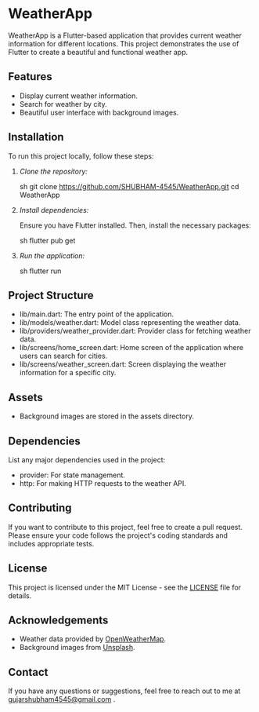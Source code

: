 # WeatherApp

WeatherApp is a Flutter-based application that provides current weather information for different locations. This project demonstrates the use of Flutter to create a beautiful and functional weather app.

## Features

- Display current weather information.
- Search for weather by city.
- Beautiful user interface with background images.


## Installation

To run this project locally, follow these steps:

1. *Clone the repository:*

    sh
    git clone https://github.com/SHUBHAM-4545/WeatherApp.git
    cd WeatherApp
    

2. *Install dependencies:*

    Ensure you have Flutter installed. Then, install the necessary packages:

    sh
    flutter pub get
    

3. *Run the application:*

    sh
    flutter run
    

## Project Structure

- lib/main.dart: The entry point of the application.
- lib/models/weather.dart: Model class representing the weather data.
- lib/providers/weather_provider.dart: Provider class for fetching weather data.
- lib/screens/home_screen.dart: Home screen of the application where users can search for cities.
- lib/screens/weather_screen.dart: Screen displaying the weather information for a specific city.

## Assets

- Background images are stored in the assets directory.

## Dependencies

List any major dependencies used in the project:

- provider: For state management.
- http: For making HTTP requests to the weather API.

## Contributing

If you want to contribute to this project, feel free to create a pull request. Please ensure your code follows the project's coding standards and includes appropriate tests.

## License

This project is licensed under the MIT License - see the [LICENSE](LICENSE) file for details.

## Acknowledgements

- Weather data provided by [OpenWeatherMap](https://openweathermap.org/).
- Background images from [Unsplash](https://unsplash.com/).

## Contact

If you have any questions or suggestions, feel free to reach out to me at gujarshubham4545@gmail.com .
